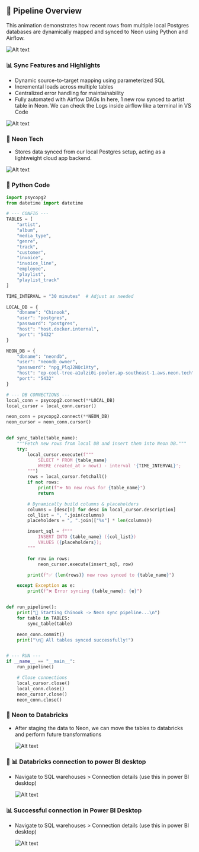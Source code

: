 ## 🔄 Pipeline Overview
This animation demonstrates how recent rows from multiple local Postgres databases are dynamically mapped and synced to Neon using Python and Airflow.

![Alt text](https://github.com/RenzieCoding/sql_portfolio_projects/blob/main/Music%20Database(Chinook)/Img_folder/Pipeline.gif?raw=true)

### 📊 Sync Features and Highlights

- Dynamic source-to-target mapping using parameterized SQL
- Incremental loads across multiple tables
- Centralized error handling for maintainability
- Fully automated with Airflow DAGs
In here, 1 new row synced to artist table in Neon.
We can check the Logs inside airflow like a terminal in VS Code 

![Alt text](https://github.com/RenzieCoding/sql_portfolio_projects/blob/main/Music%20Database(Chinook)/Img_folder/Airflow_Logs_png?raw=true)

### 💾 Neon Tech

- Stores data synced from our local Postgres setup, acting as a lightweight cloud app backend.
  
![Alt text](https://github.com/RenzieCoding/sql_portfolio_projects/blob/main/Music%20Database(Chinook)/Img_folder/Neon_app_img.png?raw=true)

### 🐍 Python Code
```python 
import psycopg2
from datetime import datetime

# --- CONFIG ---
TABLES = [
    "artist",
    "album",
    "media_type",
    "genre",
    "track",
    "customer",
    "invoice",
    "invoice_line",
    "employee",
    "playlist",
    "playlist_track"
]

TIME_INTERVAL = "30 minutes"  # Adjust as needed

LOCAL_DB = {
    "dbname": "Chinook",
    "user": "postgres",
    "password": "postgres",
    "host": "host.docker.internal",
    "port": "5432"
}

NEON_DB = {
    "dbname": "neondb",
    "user": "neondb_owner",
    "password": "npg_PlqJ2NQc1Xty",
    "host": "ep-cool-tree-a1ulzi0i-pooler.ap-southeast-1.aws.neon.tech",
    "port": "5432"
}

# --- DB CONNECTIONS ---
local_conn = psycopg2.connect(**LOCAL_DB)
local_cursor = local_conn.cursor()

neon_conn = psycopg2.connect(**NEON_DB)
neon_cursor = neon_conn.cursor()


def sync_table(table_name):
    """Fetch new rows from local DB and insert them into Neon DB."""
    try:
        local_cursor.execute(f"""
            SELECT * FROM {table_name}
            WHERE created_at > now() - interval '{TIME_INTERVAL}';
        """)
        rows = local_cursor.fetchall()
        if not rows:
            print(f"⏩ No new rows for {table_name}")
            return

        # Dynamically build columns & placeholders
        columns = [desc[0] for desc in local_cursor.description]
        col_list = ", ".join(columns)
        placeholders = ", ".join(["%s"] * len(columns))

        insert_sql = f"""
            INSERT INTO {table_name} ({col_list})
            VALUES ({placeholders});
        """

        for row in rows:
            neon_cursor.execute(insert_sql, row)

        print(f"✅ {len(rows)} new rows synced to {table_name}")

    except Exception as e:
        print(f"❌ Error syncing {table_name}: {e}")


def run_pipeline():
    print("🚀 Starting Chinook -> Neon sync pipeline...\n")
    for table in TABLES:
        sync_table(table)

    neon_conn.commit()
    print("\n🎉 All tables synced successfully!")


# --- RUN ---
if __name__ == "__main__":
    run_pipeline()

    # Close connections
    local_cursor.close()
    local_conn.close()
    neon_cursor.close()
    neon_conn.close()
```
### 🧱 Neon to Databricks
- After staging the data to Neon, we can move the tables to databricks and perform future transformations
  
  ![Alt text](https://github.com/RenzieCoding/sql_portfolio_projects/blob/main/Music%20Database(Chinook)/Img_folder/neon_to_databricks?raw=true)

### 🧱 📊 Databricks connection to power BI desktop
- Navigate to SQL warehouses > Connection details (use this in power BI desktop)
  
  ![Alt text](https://github.com/RenzieCoding/sql_portfolio_projects/blob/main/Music%20Database(Chinook)/Img_folder/databricks_to_pbi?raw=true)

### 📊 Successful connection in Power BI Desktop
- Navigate to SQL warehouses > Connection details (use this in power BI desktop)
  
  ![Alt text](https://github.com/RenzieCoding/sql_portfolio_projects/blob/main/Music%20Database(Chinook)/Img_folder/pbi_connection?raw=true)
  
  

